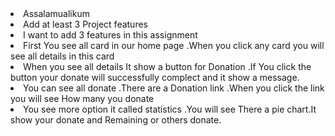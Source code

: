 <li>Assalamualikum </li>

<li>Add at least 3 Project features</li>

<li>I want to add 3 features in this assignment </li>

<li>First You see all card in our home page .When you click any card you will see all details in this card </li>
<li>When you see all details It show a button for Donation .If You click the button your  donate will  successfully complect and it show a message. </li>
<li>You can see all donate .There are a Donation link .When you click the link you will see How many you donate</li>
<li>You see more option it called statistics .You will see There a pie chart.It show your donate and Remaining or others  donate.</li>
